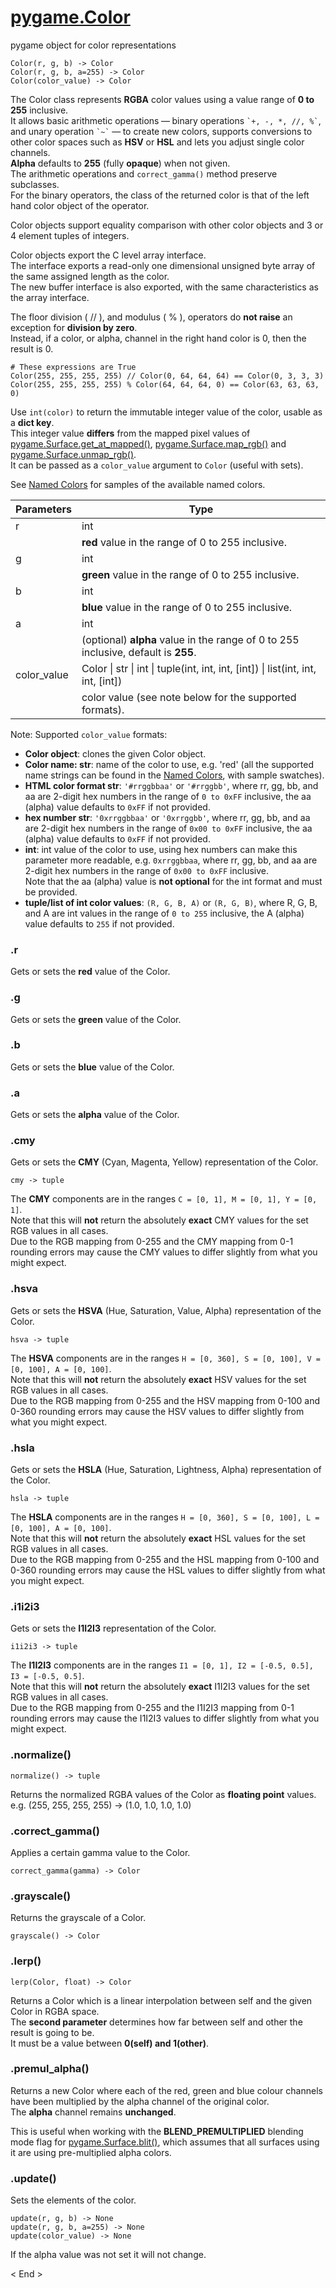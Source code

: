 
# [pygame.Color][1]

pygame object for color representations

    Color(r, g, b) -> Color
    Color(r, g, b, a=255) -> Color
    Color(color_value) -> Color

The Color class represents **RGBA** color values using a value range of **0 to 255** inclusive.  
It allows basic arithmetic operations — binary operations `` `+, -, *, //, %` ``, and unary operation `` `~` `` — to create new colors, supports conversions to other color spaces such as **HSV** or **HSL** and lets you adjust single color channels.  
**Alpha** defaults to **255** (fully **opaque**) when not given.  
The arithmetic operations and `correct_gamma()` method preserve subclasses.  
For the binary operators, the class of the returned color is that of the left hand color object of the operator.

Color objects support equality comparison with other color objects and 3 or 4 element tuples of integers.  

Color objects export the C level array interface.  
The interface exports a read-only one dimensional unsigned byte array of the same assigned length as the color.  
The new buffer interface is also exported, with the same characteristics as the array interface.

The floor division ( // ), and modulus ( % ), operators do **not raise** an exception for **division by zero**.  
Instead, if a color, or alpha, channel in the right hand color is 0, then the result is 0.

    # These expressions are True
    Color(255, 255, 255, 255) // Color(0, 64, 64, 64) == Color(0, 3, 3, 3)
    Color(255, 255, 255, 255) % Color(64, 64, 64, 0) == Color(63, 63, 63, 0)

Use `int(color)` to return the immutable integer value of the color, usable as a **dict key**.  
This integer value **differs** from the mapped pixel values of [pygame.Surface.get_at_mapped()][2], [pygame.Surface.map_rgb()][3] and [pygame.Surface.unmap_rgb()][4].  
It can be passed as a `color_value` argument to `Color` (useful with sets).

See [Named Colors][5] for samples of the available named colors.

|Parameters|Type|
|-|-|
|r|int|
||**red** value in the range of 0 to 255 inclusive.|
|g|int|
||**green** value in the range of 0 to 255 inclusive.|
|b|int|
||**blue** value in the range of 0 to 255 inclusive.|
|a|int|
||(optional) **alpha** value in the range of 0 to 255 inclusive, default is **255**.|
|color_value|Color \| str \| int \| tuple(int, int, int, [int]) \| list(int, int, int, [int])|
||color value (see note below for the supported formats).|

Note: Supported `color_value` formats:

- **Color object**: clones the given Color object.
- **Color name: str**: name of the color to use, e.g. 'red' (all the supported name strings can be found in the [Named Colors][5], with sample swatches).
- **HTML color format str**: `'#rrggbbaa'` or `'#rrggbb'`, where rr, gg, bb, and aa are 2-digit hex numbers in the range of `0 to 0xFF` inclusive, the aa (alpha) value defaults to `0xFF` if not provided.
- **hex number str**: `'0xrrggbbaa'` or `'0xrrggbb'`, where rr, gg, bb, and aa are 2-digit hex numbers in the range of `0x00 to 0xFF` inclusive, the aa (alpha) value defaults to `0xFF` if not provided.
- **int**: int value of the color to use, using hex numbers can make this parameter more readable, e.g. `0xrrggbbaa`, where rr, gg, bb, and aa are 2-digit hex numbers in the range of `0x00 to 0xFF` inclusive.  
Note that the aa (alpha) value is **not optional** for the int format and must be provided.
- **tuple/list of int color values**: `(R, G, B, A)` or `(R, G, B)`, where R, G, B, and A are int values in the range of `0 to 255` inclusive, the A (alpha) value defaults to `255` if not provided.

### .r

Gets or sets the **red** value of the Color.

### .g

Gets or sets the **green** value of the Color.

### .b

Gets or sets the **blue** value of the Color.

### .a

Gets or sets the **alpha** value of the Color.

### .cmy

Gets or sets the **CMY** (Cyan, Magenta, Yellow) representation of the Color.

    cmy -> tuple

The **CMY** components are in the ranges `C = [0, 1], M = [0, 1], Y = [0, 1]`.  
Note that this will **not** return the absolutely **exact** CMY values for the set RGB values in all cases.  
Due to the RGB mapping from 0-255 and the CMY mapping from 0-1 rounding errors may cause the CMY values to differ slightly from what you might expect.

### .hsva

Gets or sets the **HSVA** (Hue, Saturation, Value, Alpha) representation of the Color.

    hsva -> tuple

The **HSVA** components are in the ranges `H = [0, 360], S = [0, 100], V = [0, 100], A = [0, 100]`.  
Note that this will **not** return the absolutely **exact** HSV values for the set RGB values in all cases.  
Due to the RGB mapping from 0-255 and the HSV mapping from 0-100 and 0-360 rounding errors may cause the HSV values to differ slightly from what you might expect.

### .hsla

Gets or sets the **HSLA** (Hue, Saturation, Lightness, Alpha) representation of the Color.
    
    hsla -> tuple

The **HSLA** components are in the ranges `H = [0, 360], S = [0, 100], L = [0, 100], A = [0, 100]`.  
Note that this will **not** return the absolutely **exact** HSL values for the set RGB values in all cases.  
Due to the RGB mapping from 0-255 and the HSL mapping from 0-100 and 0-360 rounding errors may cause the HSL values to differ slightly from what you might expect.

### .i1i2i3

Gets or sets the **I1I2I3** representation of the Color.

    i1i2i3 -> tuple

The **I1I2I3** components are in the ranges `I1 = [0, 1], I2 = [-0.5, 0.5], I3 = [-0.5, 0.5]`.  
Note that this will **not** return the absolutely **exact** I1I2I3 values for the set RGB values in all cases.  
Due to the RGB mapping from 0-255 and the I1I2I3 mapping from 0-1 rounding errors may cause the I1I2I3 values to differ slightly from what you might expect.

### .normalize()

    normalize() -> tuple

Returns the normalized RGBA values of the Color as **floating point** values.  
e.g. (255, 255, 255, 255) -> (1.0, 1.0, 1.0, 1.0)

### .correct_gamma()

Applies a certain gamma value to the Color.

    correct_gamma(gamma) -> Color

### .grayscale()

Returns the grayscale of a Color.

    grayscale() -> Color

### .lerp()

    lerp(Color, float) -> Color

Returns a Color which is a linear interpolation between self and the given Color in RGBA space.  
The **second parameter** determines how far between self and other the result is going to be.  
It must be a value between **0(self) and 1(other)**.

### .premul_alpha()

Returns a new Color where each of the red, green and blue colour channels have been multiplied by the alpha channel of the original color.  
The **alpha** channel remains **unchanged**.

This is useful when working with the **BLEND_PREMULTIPLIED** blending mode flag for [pygame.Surface.blit()][6], which assumes that all surfaces using it are using pre-multiplied alpha colors.

### .update()

Sets the elements of the color.

    update(r, g, b) -> None
    update(r, g, b, a=255) -> None
    update(color_value) -> None

If the alpha value was not set it will not change.

[1]:https://www.pygame.org/docs/ref/color.html
[2]:/doc/Surface.md/#get_at_mapped
[3]:/doc/Surface.md/#map_rgb
[4]:/doc/Surface.md/#unmap_rgb
[5]:https://www.pygame.org/docs/ref/color_list.html
[6]:/doc/Surface.md/#blit

< End >
